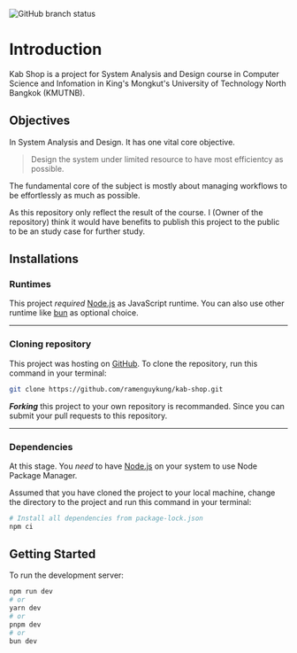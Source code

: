 ![GitHub branch status](https://img.shields.io/github/checks-status/ramenguykung/kab-shop/main?label=check%3A%20main)

# Introduction

Kab Shop is a project for System Analysis and Design course in Computer Science and Infomation in King's Mongkut's University of Technology North Bangkok (KMUTNB).

## Objectives

In System Analysis and Design. It has one vital core objective.

> Design the system under limited resource to have most efficientcy as possible.

The fundamental core of the subject is mostly about managing workflows to be effortlessly as much as possible.

As this repository only reflect the result of the course. I (Owner of the repository) think it would have benefits to publish this project to the public to be an study case for further study.

## Installations

### Runtimes

This project *required* [Node.js](https://nodejs.org/) as JavaScript runtime. You can also use other runtime like [bun](https://bun.sh/) as optional choice.

---

### Cloning repository

This project was hosting on [GitHub](https://github.com/ramenguykung/kab-shop). To clone the repository, run this command in your terminal:

```bash
git clone https://github.com/ramenguykung/kab-shop.git
```

***Forking*** this project to your own repository is recommanded. Since you can submit your pull requests to this repository.

---

### Dependencies

At this stage. You *need* to have [Node.js](https://nodejs.org/) on your system to use Node Package Manager.

Assumed that you have cloned the project to your local machine, change the directory to the project and run this command in your terminal:

```bash
# Install all dependencies from package-lock.json
npm ci
```

## Getting Started

To run the development server:

```bash
npm run dev
# or
yarn dev
# or
pnpm dev
# or
bun dev
```
